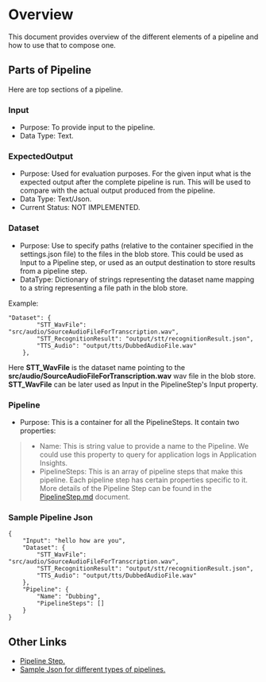 # Overview
This document provides overview of the different elements of a pipeline and how to use that to compose one.

## Parts of Pipeline
Here are top sections of a pipeline.

### Input
- Purpose: To provide input to the pipeline. 
- Data Type: Text.

### ExpectedOutput
- Purpose: Used for evaluation purposes. For the given input what is the expected output after the complete pipeline is run. This will be used to compare with the actual output produced from the pipeline.
- Data Type: Text/Json.
- Current Status: NOT IMPLEMENTED.

### Dataset
- Purpose: Use to specify paths (relative to the container specified in the settings.json file) to the files in the blob store. This could be used as Input to a Pipeline step, or used as an output destination to store results from a pipeline step.
- DataType: Dictionary of strings representing the dataset name mapping to a string representing a file path in the blob store.

Example: 
```
"Dataset": {
        "STT_WavFile": "src/audio/SourceAudioFileForTranscription.wav",
        "STT_RecognitionResult": "output/stt/recognitionResult.json",
        "TTS_Audio": "output/tts/DubbedAudioFile.wav"
    },
```
Here **STT_WavFile** is the dataset name pointing to the **src/audio/SourceAudioFileForTranscription.wav** wav file in the blob store. **STT_WavFile** can be later used as Input in the PipelineStep's Input property.

### Pipeline
- Purpose: This is a container for all the PipelineSteps. It contain two properties:
> + Name: This is string value to provide a name to the Pipeline. We could use this property to query for application logs in Application Insights.
> + PipelineSteps: This is an array of pipeline steps that make this pipeline. Each pipeline step has certain properties specific to it. More details of the Pipeline Step can be found in the [PipelineStep.md](./PipelineStep.md) document. 

### Sample Pipeline Json
```
{
    "Input": "hello how are you",
    "Dataset": {
        "STT_WavFile": "src/audio/SourceAudioFileForTranscription.wav",
        "STT_RecognitionResult": "output/stt/recognitionResult.json",
        "TTS_Audio": "output/tts/DubbedAudioFile.wav"
    },
    "Pipeline": {
        "Name": "Dubbing",
        "PipelineSteps": []
    }
}
```

## Other Links
- [Pipeline Step.](./PipelineStep.md)
- [Sample Json for different types of pipelines.](./SamplePipelineJson.md)
